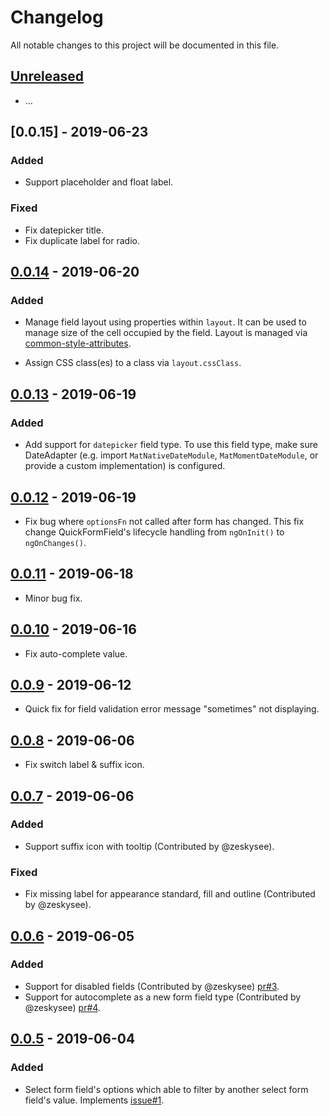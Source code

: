 # Changelog
All notable changes to this project will be documented in this file.

## [Unreleased]
- ...

## [0.0.15] - 2019-06-23

### Added

- Support placeholder and float label.

### Fixed

- Fix datepicker title.
- Fix duplicate label for radio.

## [0.0.14] - 2019-06-20

### Added

- Manage field layout using properties within `layout`. It can be used to manage size of the cell occupied by the field. Layout is managed via [common-style-attributes](https://common-style-attributes.surge.sh/).

- Assign CSS class(es) to a class via `layout.cssClass`. 

## [0.0.13] - 2019-06-19

### Added

- Add support for `datepicker` field type. To use this field type, make sure DateAdapter (e.g. import `MatNativeDateModule`, `MatMomentDateModule`, or provide a custom implementation) is configured.

## [0.0.12] - 2019-06-19

- Fix bug where `optionsFn` not called after form has changed. This fix change QuickFormField's lifecycle handling from `ngOnInit()` to `ngOnChanges()`.

## [0.0.11] - 2019-06-18

- Minor bug fix.

## [0.0.10] - 2019-06-16

- Fix auto-complete value. 

## [0.0.9] - 2019-06-12

- Quick fix for field validation error message "sometimes" not displaying. 

## [0.0.8] - 2019-06-06

- Fix switch label & suffix icon.

## [0.0.7] - 2019-06-06

### Added
- Support suffix icon with tooltip (Contributed by @zeskysee).

### Fixed

- Fix missing label for appearance standard, fill and outline (Contributed by @zeskysee).

## [0.0.6] - 2019-06-05

### Added
- Support for disabled fields (Contributed by @zeskysee) [pr#3](https://github.com/kctang/ng-quick-form/pull/3).
- Support for autocomplete as a new form field type (Contributed by @zeskysee) [pr#4](https://github.com/kctang/ng-quick-form/pull/4).

## [0.0.5] - 2019-06-04

### Added
- Select form field's options which able to filter by another select form field's value. Implements [issue#1](https://github.com/kctang/ng-quick-form/issues/1). 

[Unreleased]: https://github.com/kctang/ng-quick-form/compare/v0.0.14...HEAD
[0.0.14]: https://github.com/kctang/ng-quick-form/compare/v0.0.13...v0.0.14
[0.0.13]: https://github.com/kctang/ng-quick-form/compare/v0.0.12...v0.0.13
[0.0.12]: https://github.com/kctang/ng-quick-form/compare/v0.0.11...v0.0.12
[0.0.11]: https://github.com/kctang/ng-quick-form/compare/v0.0.10...v0.0.11
[0.0.10]: https://github.com/kctang/ng-quick-form/compare/v0.0.9...v0.0.10
[0.0.9]: https://github.com/kctang/ng-quick-form/compare/v0.0.8...v0.0.9
[0.0.8]: https://github.com/kctang/ng-quick-form/compare/v0.0.7...v0.0.8
[0.0.7]: https://github.com/kctang/ng-quick-form/compare/v0.0.6...v0.0.7
[0.0.6]: https://github.com/kctang/ng-quick-form/compare/v0.0.5...v0.0.6
[0.0.5]: https://github.com/kctang/ng-quick-form/compare/v0.0.4...v0.0.5
